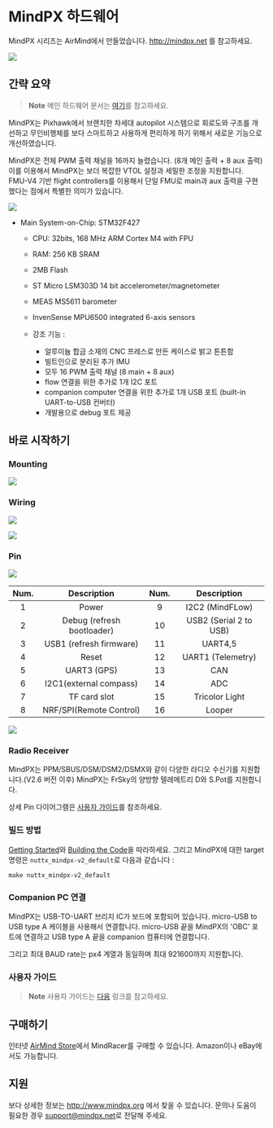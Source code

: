 # MindPX 하드웨어

MindPX 시리즈는 AirMind에서 만들었습니다. http://mindpx.net 를 참고하세요.

![](../../assets/hardware/hardware-mindpx.png)

## 간략 요약

> **Note** 메인 하드웨어 문서는 [여기](http://mindpx.net/assets/accessories/Specification9.18_3_pdf.pdf)를 참고하세요.

MindPX는 Pixhawk에서 브랜치한 차세대 autopilot 시스템으로 회로도와 구조를 개선하고 무인비행체를 보다 스마트하고 사용하게 편리하게 하기 위해서 새로운 기능으로 개선하였습니다.

MindPX은 전체 PWM 출력 채널을 16까지 늘렸습니다. (8개 메인 출력 + 8 aux 출력) 이를 이용해서 MindPX는 보더 복잡한 VTOL 설정과 세밀한 조정을 지원합니다. FMU-V4 기반 flight controllers를 이용해서 단일 FMU로 main과 aux 출력을 구현했다는 점에서 특별한 의미가 있습니다.

![](../../assets/hardware/hardware-mindpx-specs.png)

* Main System-on-Chip: STM32F427
  * CPU: 32bits, 168 MHz ARM Cortex M4 with FPU
  * RAM: 256 KB SRAM
  * 2MB Flash
  * ST Micro LSM303D 14 bit accelerometer/magnetometer
  * MEAS MS5611 barometer
  * InvenSense MPU6500 integrated 6-axis sensors


  * 강조 기능 :
    * 알루미늄 합금 소재의 CNC 프레스로 만든 케이스로 밝고 튼튼함
    * 빌트인으로 분리된 추가 IMU
    * 모두 16 PWM 출력 채널 (8 main + 8 aux)
    * flow 연결을 위한 추가로 1개 I2C 포트
    * companion computer 연결을 위한 추가로 1개 USB 포트 (built-in UART-to-USB 컨버터)
    * 개발용으로 debug 포트 제공

## 바로 시작하기

### Mounting

![](../../assets/hardware/hardware-mindpx-mounting.png)

### Wiring

![](../../assets/hardware/hardware-mindpx-wiring1.png)

![](../../assets/hardware/hardware-mindpx-wiring2.png)

### Pin

![](../../assets/hardware/hardware-mindpx-pin.png)

|Num.|Description|Num.|Description|
|:--:|:--:|:--:|:--:|
|1|Power|9|I2C2 (MindFLow)|
|2|Debug (refresh bootloader)|10|USB2 (Serial 2 to USB)|
|3|USB1 (refresh firmware)|11|UART4,5|
|4|Reset|12|UART1 (Telemetry)|
|5|UART3 (GPS)|13|CAN|
|6|I2C1(external compass)|14|ADC|
|7|TF card slot|15|Tricolor Light|
|8|NRF/SPI(Remote Control)|16|Looper|

![](../../assets/hardware/hardware-mindpx-looper.png)

### Radio Receiver

MindPX는 PPM/SBUS/DSM/DSM2/DSMX와 같이 다양한 라디오 수신기를 지원합니다.(V2.6 버전 이후) MindPX는 FrSky의 양방향 텔레메트리 D와 S.Pot를 지원합니다.

상세 Pin 다이어그램은 [사용자 가이드](http://mindpx.net/assets/accessories/UserGuide9.18_2_pdf.pdf)를 참조하세요.

### 빌드 방법

[Getting Started](../setup/getting_started.md)와 [Building the Code](../setup/building_px4.md)을 따라하세요.
그리고 MindPX에 대한 target명령은 `nuttx_mindpx-v2_default`로 다음과 같습니다 :

`make nuttx_mindpx-v2_default`

### Companion PC 연결

MindPX는 USB-TO-UART 브리지 IC가 보드에 포함되어 있습니다. micro-USB to USB type A 케이블을 사용해서 연결합니다. micro-USB 끝을 MindPX의 'OBC' 포트에 연결하고 USB type A 끝을 companion 컴퓨터에 연결합니다.

그리고 최대 BAUD rate는 px4 계열과 동일하며 최대 921600까지 지원합니다.

### 사용자 가이드

> **Note** 사용자 가이드는 [다음](http://mindpx.net/assets/accessories/UserGuide9.18_2_pdf.pdf) 링크를 참고하세요.

## 구매하기

인터넷 [AirMind Store](http://drupal.xitronet.com/?q=catalog)에서 MindRacer를 구매할 수 있습니다. Amazon이나 eBay에서도 가능합니다.

## 지원

보다 상세한 정보는 http://www.mindpx.org 에서 찾을 수 있습니다. 문의나 도움이 필요한 경우 [support@mindpx.net](mailto:support@mindpx.net)로 전달해 주세요.

